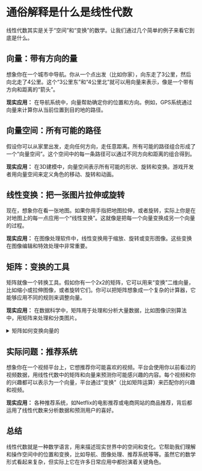 # 通俗解释是什么是线性代数

线性代数其实是关于“空间”和“变换”的数学。让我们通过几个简单的例子来看它到底是什么。

## 向量：带有方向的量

想象你在一个城市中导航。你从一个点出发（比如你家），向东走了3公里，然后向北走了4公里。这个“3公里东”和“4公里北”就可以用向量来表示，像是一个带有方向和距离的“箭头”。

**现实应用：** 在导航系统中，向量帮助确定你的位置和方向。例如，GPS系统通过向量来计算你从当前位置到目的地的路径。

## 向量空间：所有可能的路径

假设你可以从家里出发，走向任何方向，走任意距离。所有可能的路径组合形成了一个“向量空间”。这个空间中的每一条路径可以通过不同方向和距离的组合得到。

**现实应用：** 在3D建模中，向量空间表示所有可能的形状、旋转和变换。游戏开发者用向量空间来定义角色的移动、旋转和动画。

## 线性变换：把一张图片拉伸或旋转

现在，想象你在看一张地图。如果你用手指把地图拉伸，或者旋转，实际上你是在对地图上的每一点应用一个“线性变换”。这就像是把每一个向量变换成另一个向量的过程。

**现实应用：** 在图像处理软件中，线性变换用于缩放、旋转或变形图像。这些变换在图像编辑和特效处理中非常重要。

## 矩阵：变换的工具

矩阵就像一个转换工具。假如你有一个2x2的矩阵，它可以用来“变换”二维向量，比如缩小或拉伸图像，或者旋转它们。你可以把矩阵想象成一个复杂的计算器，它能够应用不同的规则来调整向量。

**现实应用：** 在数据科学中，矩阵用于处理和分析大量数据，比如图像识别算法中，用矩阵来处理和分类图片。

<details>
<summary>矩阵如何变换向量的</summary>
<div>
### 矩阵和向量的关系
- **向量**可以理解为一组数，表示一个点的位置。例如，二维空间中的向量 $\mathbf{v} = \begin{pmatrix} x \\ y \end{pmatrix}$ 表示平面上的一个点。
- **矩阵**是一个包含多个数的表格，比如一个 $2 \times 2$ 的矩阵 $\mathbf{A} = \begin{pmatrix} a & b \\ c & d \end{pmatrix}$。它可以看作是一组规则或指令，告诉我们如何变换一个向量。

### 矩阵乘以向量的过程

矩阵变换向量的核心是通过矩阵和向量的乘法来实现的。让我们看看一个简单的例子：

假设有一个矩阵 $\mathbf{A} = \begin{pmatrix} 2 & 0 \\ 0 & 3 \end{pmatrix}$ 和一个向量 $\mathbf{v} = \begin{pmatrix} 1 \\
2 \end{pmatrix}$。

计算 $\mathbf{A} \times \mathbf{v}$：

$$
\mathbf{A} \times \mathbf{v} = \begin{pmatrix} 2 & 0 \\ 0 & 3 \end{pmatrix} \times \begin{pmatrix} 1 \\ 2
\end{pmatrix} = \begin{pmatrix} 2 \times 1 + 0 \times 2 \\ 0 \times 1 + 3 \times 2 \end{pmatrix} = \begin{pmatrix} 2 \\
6 \end{pmatrix}
$$

- **解释：** 原本的向量是 $\begin{pmatrix} 1 \\ 2 \end{pmatrix}$，经过矩阵 $\mathbf{A}$ 变换后，变成了 $\begin{pmatrix}
  2 \\ 6 \end{pmatrix}$。这意味着什么呢？矩阵 $\mathbf{A}$ 对向量进行了变换：它将横坐标放大了2倍，将纵坐标放大了3倍。

### 矩阵如何变换向量？

矩阵通过对向量的每一个分量（即每一个坐标）进行特定的加权和组合，来实现对向量的变换。可以将矩阵看作一组“操作规则”，这些规则告诉我们如何调整每一个坐标。

- **缩放：** 像上面例子中，矩阵 $\mathbf{A}$ 是对 $\mathbf{v}$ 的坐标分别进行了缩放。
- **旋转：** 如果矩阵的形式不同，比如 $\mathbf{B} = \begin{pmatrix} 0 & -1 \\ 1 & 0 \end{pmatrix}$，它会把向量 $\mathbf{v}$
  旋转90度。
- **拉伸或压缩：** 不同的矩阵可以对向量进行不同方向的拉伸或压缩。

### **总结**

矩阵之所以可以变换向量，是因为矩阵本质上定义了一套规则或操作，通过这些规则，向量的每一个分量（坐标）都被重新计算，从而得到一个新的向量。这种变换可以是简单的缩放、旋转，也可以是复杂的变形，而矩阵乘法正是实现这些变换的数学工具。

通过矩阵的操作，向量的几何意义（比如它在空间中的方向和长度）被改变了，这就是矩阵变换向量的核心所在。
</div>
</details>

## 实际问题：推荐系统

想象你在一个视频平台上，它想推荐你可能喜欢的视频。平台会使用你以前看过的视频数据，用线性代数中的矩阵和向量来预测你可能感兴趣的内容。每个视频和你的兴趣都可以表示为一个向量，平台通过“变换”（比如矩阵运算）来匹配你的兴趣和视频。

**现实应用：** 各种推荐系统，如Netflix的电影推荐或电商网站的商品推荐，背后都运用了线性代数来分析数据和预测用户的喜好。

## 总结

线性代数就是一种数学语言，用来描述现实世界中的空间和变化。它帮助我们理解和操作空间中的位置和变换，比如导航、图像处理、推荐系统等等。虽然它的数学形式看起来复杂，但实际上它在许多日常应用中都扮演着关键角色。
